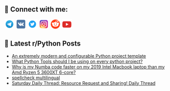 ## 🔎 Connect with me:
[<img src="https://github.com/bullbesh/bullbesh/blob/main/images/Telegram.png" width="32" height="32" />](https://t.me/bullbesh)
[<img src="https://github.com/bullbesh/bullbesh/blob/main/images/VK.png" width="32" height="32" />](https://vk.com/bullbesh)
[<img src="https://github.com/bullbesh/bullbesh/blob/main/images/Twitter.png" width="32" height="32" />](https://twitter.com/bullbesh1)
[<img src="https://github.com/bullbesh/bullbesh/blob/main/images/Instagram.png" width="32" height="32" />](https://www.instagram.com/bullbesh)
[<img src="https://github.com/bullbesh/bullbesh/blob/main/images/Reddit.png" width="32" height="32" />](https://www.reddit.com/user/bullbesh)
[<img src="https://github.com/bullbesh/bullbesh/blob/main/images/YouTube.png" width="32" height="32" />](https://www.youtube.com/channel/UCtfjRs6uzgq5mfm8S06WTcg)

## 📕 Latest r/Python Posts
<!-- BLOG-POST-LIST:START -->
- [An extremely modern and configurable Python project template](https://www.reddit.com/r/Python/comments/1b4qwds/an_extremely_modern_and_configurable_python/)
- [What Python Tools should I be using on every python project?](https://www.reddit.com/r/Python/comments/1b4noo2/what_python_tools_should_i_be_using_on_every/)
- [Why is my Numba code faster on my 2019 Intel Macbook laptop than my Amd Ryzen 5 3600XT 6-core?](https://www.reddit.com/r/Python/comments/1b4lf9j/why_is_my_numba_code_faster_on_my_2019_intel/)
- [spellcheck multilingual](https://www.reddit.com/r/Python/comments/1b4kzxu/spellcheck_multilingual/)
- [Saturday Daily Thread: Resource Request and Sharing! Daily Thread](https://www.reddit.com/r/Python/comments/1b49uzk/saturday_daily_thread_resource_request_and/)
<!-- BLOG-POST-LIST:END -->
